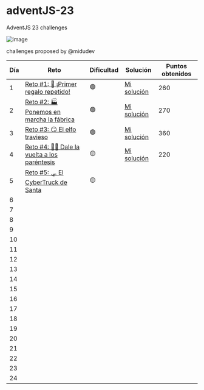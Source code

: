 # adventJS-23
AdventJS 23 challenges

![image](https://github.com/sergitxu/adventJS-23/assets/16776855/8acbe2f2-9803-427c-bd0c-9a2b09605786)

challenges proposed by @midudev

| Día | Reto | Dificultad | Solución | Puntos obtenidos |
| --- | --- | --- | --- | --- |
| 1 | [Reto #1: 🎁 ¡Primer regalo repetido!](https://adventjs.dev/es/challenges/2023/1) | 🟢 | [Mi solución](https://github.com/sergitxu/adventJS-23/blob/main/01%20Primer%20regalo%20repetido/01.js) | 260 |
| 2 | [Reto #2: 🏭 Ponemos en marcha la fábrica](https://adventjs.dev/es/challenges/2023/2) | 🟢 | [Mi solución](https://github.com/sergitxu/adventJS-23/blob/main/02%20La%20fabrica%20en%20marcha/02.js) | 270 |
| 3 | [Reto #3: 😏 El elfo travieso](https://adventjs.dev/es/challenges/2023/3) | 🟢 | [Mi solución](https://github.com/sergitxu/adventJS-23/blob/main/03%20El%20elfo%20travieso/03.js) | 360 |
| 4 | [Reto #4: 😵‍💫 Dale la vuelta a los paréntesis](https://adventjs.dev/es/challenges/2023/4) | 🟡 | [Mi solución](https://github.com/sergitxu/adventJS-23/blob/main/04%20Dale%20vuelta%20a%20los%20parentesis/04.js) | 220 |
| 5 | [Reto #5: 🛷 El CyberTruck de Santa](https://adventjs.dev/es/challenges/2023/5) | 🟡 |  |  |
| 6 |  |  |  |  |
| 7 |  |  |  |  |
| 8 |  |  |  |  |
| 9 |  |  |  |  |
| 10 |  |  |  |  |
| 11 |  |  |  |  |
| 12 |  |  |  |  |
| 13 |  |  |  |  |
| 14 |  |  |  |  |
| 15 |  |  |  |  |
| 16 |  |  |  |  |
| 17 |  |  |  |  |
| 18 |  |  |  |  |
| 19 |  |  |  |  |
| 20 |  |  |  |  |
| 21 |  |  |  |  |
| 22 |  |  |  |  |
| 23 |  |  |  |  |
| 24 |  |  |  |  |
